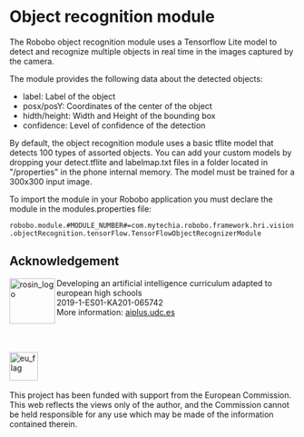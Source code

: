 # Object recognition module

The Robobo object recognition module uses a Tensorflow Lite model to detect and recognize multiple objects in real time in the images captured by the camera.

The module provides the following data about the detected objects:

- label: Label of the object
- posx/posY: Coordinates of the center of the object
- hidth/height: Width and Height of the bounding box
- confidence: Level of confidence of the detection

By default, the object recognition module uses a basic tflite model that detects 100 types of assorted objects.
You can add your custom models by dropping your detect.tflite and labelmap.txt files in a folder located in "/properties" in the phone internal memory.
The model must be trained for a 300x300 input image.

To import the module in your Robobo application you must declare the module in the modules.properties file:

`robobo.module.#MODULE_NUMBER#=com.mytechia.robobo.framework.hri.vision.objectRecognition.tensorFlow.TensorFlowObjectRecognizerModule`

## Acknowledgement

<a href="https://aiplus.udc.es/">
  <img src="https://aiplus.udc.es/wp-content/uploads/2019/12/logo-naranja-100x100.png"
       alt="rosin_logo" height="80"align="left" >
</a>

Developing an artificial intelligence curriculum adapted to european high schools
<br>2019-1-ES01-KA201-065742<br>
More information: <a href="https://aiplus.udc.es/">aiplus.udc.es</a>

<br><br>

<img src="http://aiplus.udc.es/wp-content/uploads/2021/02/cofinanciadoEN.png"
     alt="eu_flag" height="50" />
 <br>    
This project has been funded with support from the European Commission. This web reflects the views only of the author, and the Commission cannot be held responsible for any use which may be made of the information contained therein.
